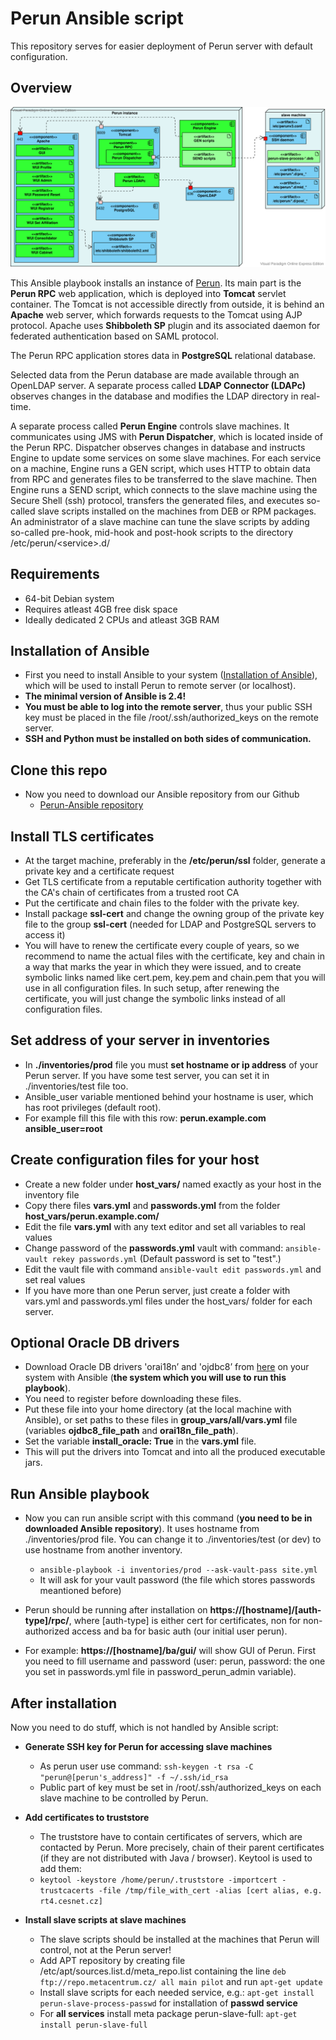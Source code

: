 # Perun Ansible script

This repository serves for easier deployment of Perun server with default configuration.

## Overview

![Perun UML Deployment Diagram](docs/Perun_instance.svg)

This Ansible playbook installs an instance of [Perun](https://perun-aai.org/). Its main part is the **Perun RPC** web application,
which is deployed into **Tomcat** servlet container. The Tomcat is not accessible directly from outside, it is behind
an **Apache** web server, which forwards requests to the Tomcat using AJP protocol. Apache uses **Shibboleth SP** plugin 
and its associated daemon for federated authentication based on SAML protocol.

The Perun RPC application stores data in **PostgreSQL** relational database.
 
Selected data from the Perun database are made available through an OpenLDAP server. 
A separate process called **LDAP Connector (LDAPc)** observes changes in the database and modifies the LDAP
directory in real-time. 

A separate process called **Perun Engine** controls slave machines. It communicates using JMS with **Perun Dispatcher**,
which is located inside of the Perun RPC. Dispatcher observes changes in database and instructs Engine 
to update some services on some slave machines.
For each service on a machine, Engine runs a GEN script, which uses HTTP to obtain data from RPC 
and generates files to be transferred to the slave machine.
Then Engine runs a SEND script, which connects to the slave machine using the Secure Shell (ssh)
protocol, transfers the generated files, and executes so-called slave scripts installed on the machines from DEB or RPM packages. 
An administrator of a slave machine can tune the slave scripts by adding so-called pre-hook, mid-hook and post-hook
scripts to the directory /etc/perun/&lt;service&gt;.d/      
 
## Requirements

 - 64-bit Debian system
 - Requires atleast 4GB free disk space
 - Ideally dedicated 2 CPUs and atleast 3GB RAM

## Installation of Ansible

- First you need to install Ansible to your system ([Installation of Ansible](http://docs.ansible.com/ansible/intro_installation.html)), which will be used to install Perun to remote server (or localhost).
- **The minimal version of Ansible is 2.4!**
- **You must be able to log into the remote server**, thus your public SSH key must be placed in the file /root/.ssh/authorized_keys on the remote server.
- **SSH and Python must be installed on both sides of communication.**

## Clone this repo

- Now you need to download our Ansible repository from our Github
  - [Perun-Ansible repository](https://github.com/CESNET/perun-ansible)

## Install TLS certificates

- At the target machine, preferably in the **/etc/perun/ssl** folder, generate a private key and a certificate request
- Get TLS certificate from a reputable certification authority together with the CA's chain of certificates from a trusted root CA 
- Put the certificate and chain files to the folder with the private key. 
- Install package **ssl-cert** and change the owning group of the private key file to the group **ssl-cert** (needed for LDAP and PostgreSQL servers to access it) 
- You will have to renew the certificate every couple of years, so we recommend to name the actual files with the certificate, key and chain in a way that marks the year in which they were issued, and to create symbolic links named like cert.pem, key.pem and chain.pem that you will use in all configuration files. In such setup, after renewing the certificate, you will just change the symbolic links instead of all configuration files.

## Set address of your server in inventories

- In **./inventories/prod** file you must **set hostname or ip address** of your Perun server. If you have some test server, you can set it in ./inventories/test file too.
- Ansible_user variable mentioned behind your hostname is user, which has root privileges (default root).
- For example fill this file with this row: **perun.example.com ansible_user=root**

## Create configuration files for your host

- Create a new folder under **host_vars/** named exactly as your host in the inventory file
- Copy there files **vars.yml** and **passwords.yml** from the folder **host_vars/perun.example.com/**
- Edit the file **vars.yml** with any text editor and set all variables to real values
- Change password of the **passwords.yml** vault with command: `ansible-vault rekey passwords.yml` (Default password is set to "test".)
- Edit the vault file with command `ansible-vault edit passwords.yml` and set real values
- If you have more than one Perun server, just create a folder with vars.yml and passwords.yml files under the host_vars/ folder for each server.

## Optional Oracle DB drivers

- Download Oracle DB drivers 'orai18n’ and 'ojdbc8’ from [here](http://www.oracle.com/technetwork/database/features/jdbc/jdbc-ucp-122-3110062.html) on your system with Ansible (**the system which you will use to run this playbook**).
- You need to register before downloading these files.
- Put these file into your home directory (at the local machine with Ansible), or set paths to these files in **group_vars/all/vars.yml** file (variables **ojdbc8_file_path** and **orai18n_file_path**).
- Set the variable **install_oracle: True** in the **vars.yml** file.
- This will put the drivers into Tomcat and into all the produced executable jars.

## Run Ansible playbook

- Now you can run ansible script with this command (**you need to be in downloaded Ansible repository**). It uses hostname from ./inventories/prod file. You can change it to ./inventories/test (or dev) to use hostname from another inventory.
  - `ansible-playbook -i inventories/prod --ask-vault-pass site.yml`
  - It will ask for your vault password (the file which stores passwords meantioned before)

- Perun should be running after installation on **https://[hostname]/[auth-type]/rpc/**, where [auth-type] is either cert for certificates, non for non-authorized access and ba for basic auth (our initial user perun).
- For example: **https://[hostname]/ba/gui/** will show GUI of Perun. First you need to fill username and password (user: perun, password: the one you set in passwords.yml file in password_perun_admin variable).

## After installation

Now you need to do stuff, which is not handled by Ansible script:

- **Generate SSH key for Perun for accessing slave machines**
  - As perun user use command: `ssh-keygen -t rsa -C "perun@[perun's_address]" -f ~/.ssh/id_rsa`
  - Public part of key must be set in /root/.ssh/authorized_keys on each slave machine to be controlled by Perun. 

- **Add certificates to truststore**
  - The truststore have to contain certificates of servers, which are contacted by Perun. More precisely, chain of their parent certificates (if they are not distributed with Java / browser). Keytool is used to add them:
  - `keytool -keystore /home/perun/.truststore -importcert -trustcacerts -file /tmp/file_with_cert -alias [cert alias, e.g. rt4.cesnet.cz]`

- **Install slave scripts at slave machines**
  - The slave scripts should be installed at the machines that Perun will control, not at the Perun server!
  - Add APT repository by creating file /etc/apt/sources.list.d/meta_repo.list containing the line `deb ftp://repo.metacentrum.cz/ all main pilot` and run `apt-get update`
  - Install slave scripts for each needed service, e.g.: `apt-get install perun-slave-process-passwd` for installation of **passwd service**
  - For **all services** install meta package perun-slave-full: `apt-get install perun-slave-full`
